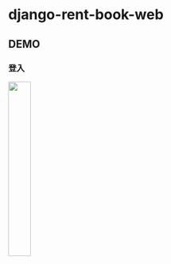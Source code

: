 # django-rent-book-web

## DEMO

### 登入

<img src="![](https://i.imgur.com/rc14US5.png)" width="30%" height="30%"></img>
